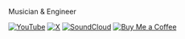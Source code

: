 Musician & Engineer

[![YouTube](https://img.shields.io/badge/YouTube-cd201f?style=for-the-badge&logo=youtube)](https://www.youtube.com/@otokotoba/)
[![X](https://img.shields.io/badge/X-000000?style=for-the-badge&logo=x)](https://x.com/otokotoba_music)
[![SoundCloud](https://img.shields.io/badge/SoundCloud-ff3300?style=for-the-badge&logo=soundcloud&logoColor=white)](https://soundcloud.com/otokotoba)
[![Buy Me a Coffee](https://img.shields.io/badge/buy_me_a_coffee-ffdd00?style=for-the-badge&logo=buymeacoffee&logoColor=black)](https://buymeacoffee.com/otokotoba)
